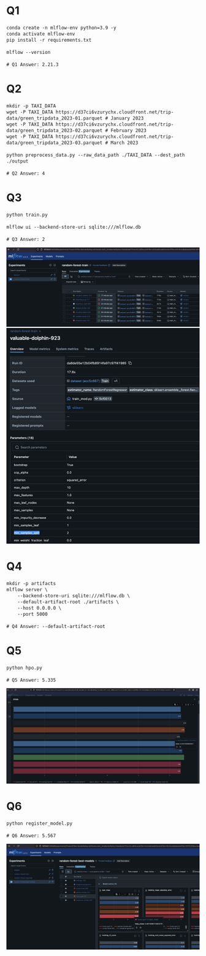 # Q1
```
conda create -n mlflow-env python=3.9 -y
conda activate mlflow-env
pip install -r requirements.txt

mlflow --version 

# Q1 Answer: 2.21.3
```

# Q2
```
mkdir -p TAXI_DATA
wget -P TAXI_DATA https://d37ci6vzurychx.cloudfront.net/trip-data/green_tripdata_2023-01.parquet # January 2023
wget -P TAXI_DATA https://d37ci6vzurychx.cloudfront.net/trip-data/green_tripdata_2023-02.parquet # February 2023
wget -P TAXI_DATA https://d37ci6vzurychx.cloudfront.net/trip-data/green_tripdata_2023-03.parquet # March 2023

python preprocess_data.py --raw_data_path ./TAXI_DATA --dest_path ./output

# Q2 Answer: 4
```
# Q3
```
python train.py

mlflow ui --backend-store-uri sqlite:///mlflow.db

# Q3 Answer: 2
```
![](images/mlflowq31.png)
![](images/mlflowq32.png)

# Q4
```
mkdir -p artifacts
mlflow server \
    --backend-store-uri sqlite:///mlflow.db \
    --default-artifact-root ./artifacts \
    --host 0.0.0.0 \
    --port 5000

# Q4 Answer: --default-artifact-root
```

# Q5

```
python hpo.py 

# Q5 Answer: 5.335
```
![](images/mlflowq51.png)

# Q6
```
python register_model.py

# Q6 Answer: 5.567
```
![](images/mlflowq61.png)
